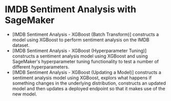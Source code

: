 # IMDB Sentiment Analysis with SageMaker

* [IMDB Sentiment Analysis - XGBoost (Batch Transform)] constructs a model using XGBoost to perform sentiment analysis on the IMDB dataset.
* [IMDB Sentiment Analysis - XGBoost (Hyperparameter Tuning)] constructs a sentiment analysis model using XGBoost and using SageMaker's hyperparameter tuning functionality to test a number of different hyperparameters.
* [IMDB Sentiment Analysis - XGBoost (Updating a Model)] constructs a sentiment analysis model using XGBoost, explors what happens if something changes in the underlying distribution, constructs an updated model and then updates a deployed endpoint so that it makes use of the new model.
